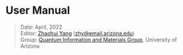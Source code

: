# User Manual

> Date: April, 2022<br>
> Editor: [Zhaohui Yang](https://youngcius.com) (zhy@email.arizona.edu)<br>
> Group: [Quantum Information and Materials Group](https://quantum.lab.arizona.edu/), University of Arizona

 



